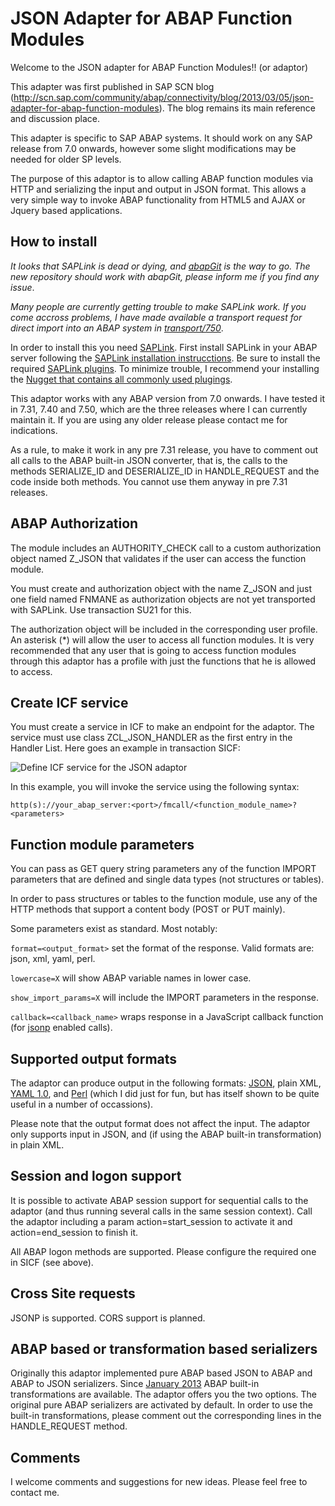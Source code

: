 JSON Adapter for ABAP Function Modules
======================================

Welcome to the JSON adapter for ABAP Function Modules!! (or adaptor)

This adapter was first published in SAP SCN blog (http://scn.sap.com/community/abap/connectivity/blog/2013/03/05/json-adapter-for-abap-function-modules). The blog remains its main reference and discussion place.

This adapter is specific to SAP ABAP systems. It should work on any SAP release from 7.0 onwards, however some slight modifications may be needed for older SP levels. 

The purpose of this adaptor is to allow calling ABAP function modules via HTTP and serializing the input and output in JSON format. This allows a very simple way to invoke ABAP functionality from HTML5 and AJAX or Jquery based applications. 

## How to install

*It looks that SAPLink is dead or dying, and [abapGit](https://github.com/larshp/abapGit) is the way to go. The new repository should work with abapGit, please inform me if you find any issue*.

*Many people are currently getting trouble to make SAPLink work. If you come accross problems, I have made available a transport request for direct import into an ABAP system in [transport/750](https://github.com/cesar-sap/abap_fm_json/tree/master/transport/750)*.

In order to install this you need [SAPLink](https://sap.assembla.com/spaces/saplink/wiki). First install SAPLink in your ABAP server following the [SAPLink installation instrucctions](http://wiki.scn.sap.com/wiki/display/ABAP/SAPlink+User+Documentation). Be sure to install the required [SAPLink plugins](https://www.assembla.com/spaces/saplink/wiki/SAPlink_plugin_list). To minimize trouble, I recommend your installing the [Nugget that contains all commonly used plugings](https://www.assembla.com/spaces/saplink-plugins/subversion/source/HEAD/build).

This adaptor works with any ABAP version from 7.0 onwards. I have tested it in 7.31, 7.40 and 7.50, which are the three releases where I can currently maintain it. If you are using any older release please contact me for indications.

As a rule, to make it work in any pre 7.31 release, you have to comment out all calls to the ABAP built-in JSON converter, that is, the calls to the methods SERIALIZE_ID and DESERIALIZE_ID in HANDLE_REQUEST and the code inside both methods. You cannot use them anyway in pre 7.31 releases. 


## ABAP Authorization 

The module includes an AUTHORITY_CHECK call to a custom authorization object named Z_JSON that validates if the user can access the function module. 

You must create and authorization object with the name Z_JSON and just one field named FNMANE as authorization objects are not yet transported with SAPLink. Use transaction SU21 for this.

The authorization object will be included in the corresponding user profile. An asterisk (\*) will allow the user to access all function modules. It is very recommended that any user that is going to access function modules through this adaptor has a profile with just the functions that he is allowed to access.

## Create ICF service

You must create a service in ICF to make an endpoint for the adaptor. The service must use class ZCL_JSON_HANDLER as the first entry in the Handler List. Here goes an example in transaction SICF:

![Define ICF service for the JSON adaptor](https://raw.githubusercontent.com/cesar-sap/abap_fm_json/master/SICF.jpg)

In this example, you will invoke the service using the following syntax:

`http(s)://your_abap_server:<port>/fmcall/<function_module_name>?<parameters>`

## Function module parameters

You can pass as GET query string parameters any of the function IMPORT parameters that are defined and single data types (not structures or tables).

In order to pass structures or tables to the function module, use any of the HTTP methods that support a content body (POST or PUT mainly).

Some parameters exist as standard. Most notably:

`format=<output_format>` set the format of the response. Valid formats are: json, xml, yaml, perl.

`lowercase=X` will show ABAP variable names in lower case.

`show_import_params=X` will include the IMPORT parameters in the response.

`callback=<callback_name>` wraps response in a JavaScript callback function (for [jsonp](http://stackoverflow.com/questions/3839966/can-anyone-explain-what-jsonp-is-in-layman-terms) enabled calls). 

## Supported output formats

The adaptor can produce output in the following formats: [JSON](http://www.json.org/), plain XML, [YAML 1.0](http://yaml.org/spec/1.0/), and [Perl](http://perldoc.perl.org/Data/Dumper.html) (which I did just for fun, but has itself shown to be quite useful in a number of occassions). 

Please note that the output format does not affect the input. The adaptor only supports input in JSON, and (if using the ABAP built-in transformation) in plain XML.

## Session and logon support

It is possible to activate ABAP session support for sequential calls to the adaptor (and thus running several calls in the same session context). Call the adaptor including a param action=start_session to activate it and action=end_session to finish it.

All ABAP logon methods are supported. Please configure the required one in SICF (see above).

## Cross Site requests

JSONP is supported. CORS support is planned.

## ABAP based or transformation based serializers

Originally this adaptor implemented pure ABAP based JSON to ABAP and ABAP to JSON serializers. Since [January 2013](http://scn.sap.com/community/abap/blog/2013/01/07/abap-and-json) ABAP built-in transformations are available. The adaptor offers you the two options. The original pure ABAP serializers are activated by default. In order to use the built-in transformations, please comment out the corresponding lines in the HANDLE_REQUEST method.

## Comments

I welcome comments and suggestions for new ideas. Please feel free to contact me. 
